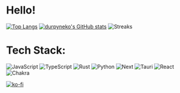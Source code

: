 # Hello!

[![Top Langs](https://github-readme-stats.vercel.app/api/top-langs/?username=durpyneko&theme=radical&size_weight=0.5&count_weight=0.5)]()
[![durpyneko's GitHub stats](https://github-readme-stats.vercel.app/api?username=durpyneko&theme=radical)]()
![Streaks](https://github-readme-streak-stats.herokuapp.com/?user=durpyneko&theme=radical&hide_border=false)

# Tech Stack:

![JavaScript](https://img.shields.io/badge/javascript-%23323330.svg?style=for-the-badge&logo=javascript&logoColor=white)
![TypeScript](https://img.shields.io/badge/typescript-%23007ACC.svg?style=for-the-badge&logo=typescript&logoColor=white)
![Rust](https://img.shields.io/badge/rust-%23007ACC.svg?style=for-the-badge&logo=rust&logoColor=white)
![Python](https://img.shields.io/badge/python-%23007ACC.svg?style=for-the-badge&logo=python&logoColor=white)
![Next](https://img.shields.io/badge/next%20js-000000?style=for-the-badge&logo=nextdotjs&logoColor=white)
![Tauri](https://img.shields.io/badge/Tauri-FFC131?style=for-the-badge&logo=Tauri&logoColor=white)
![React](https://img.shields.io/badge/React-20232A?style=for-the-badge&logo=react&logoColor=61DAFB)
![Chakra](https://img.shields.io/badge/chakra-%234ED1C5.svg?style=for-the-badge&logo=chakraui&logoColor=white)

[![ko-fi](https://ko-fi.com/img/githubbutton_sm.svg)](https://ko-fi.com/X8X0SE0PQ)
